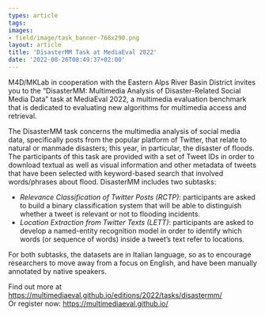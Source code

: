 ```yaml
---
types: article
tags:
images: 
- field/image/task_banner-768x290.png
layout: article
title: 'DisasterMM Task at MediaEval 2022'
date: '2022-08-26T08:49:37+02:00'
---
```

<p>M4D/MKLab in cooperation with the Eastern Alps River Basin District invites you to the “DisasterMM: Multimedia Analysis of Disaster-Related Social Media Data” task at MediaEval 2022, a multimedia evaluation benchmark that is dedicated to evaluating new algorithms for multimedia access and retrieval.</p>
<p>The DisasterMM task concerns the multimedia analysis of social media data, specifically posts from the popular platform of Twitter, that relate to natural or manmade disasters; this year, in particular, the disaster of floods. The participants of this task are provided with a set of Tweet IDs in order to download textual as well as visual information and other metadata of tweets that have been selected with keyword-based search that involved words/phrases about flood. DisasterMM includes two subtasks:</p>
<ul>
<li><i>Relevance Classification of Twitter Posts (RCTP)</i>: participants are asked to build a binary classification system that will be able to distinguish whether a tweet is relevant or not to flooding incidents.</li>
<li><i>Location Extraction from Twitter Texts (LETT)</i>: participants are asked to develop a named-entity recognition model in order to identify which words (or sequence of words) inside a tweet’s text refer to locations.</li>
</ul>
<p>For both subtasks, the datasets are in Italian language, so as to encourage researchers to move away from a focus on English, and have been manually annotated by native speakers.</p>
Find out more at <a href="https://multimediaeval.github.io/editions/2022/tasks/disastermm/">https://multimediaeval.github.io/editions/2022/tasks/disastermm/</a><br>
Or register now: <a href="https://multimediaeval.github.io/">https://multimediaeval.github.io/</a>